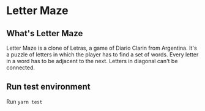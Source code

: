 # Letter Maze

## What's Letter Maze

Letter Maze is a clone of Letras, a game of Diario Clarin from Argentina.
It's a puzzle of letters in which the player has to find a set of words.
Every letter in a word has to be adjacent to the next. Letters in diagonal can't be connected.

## Run test environment

Run `yarn test`
